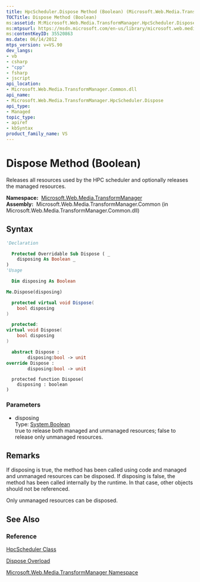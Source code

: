```yaml
---
title: HpcScheduler.Dispose Method (Boolean) (Microsoft.Web.Media.TransformManager)
TOCTitle: Dispose Method (Boolean)
ms:assetid: M:Microsoft.Web.Media.TransformManager.HpcScheduler.Dispose(System.Boolean)
ms:mtpsurl: https://msdn.microsoft.com/en-us/library/microsoft.web.media.transformmanager.hpcscheduler.dispose(v=VS.90)
ms:contentKeyID: 35520863
ms.date: 06/14/2012
mtps_version: v=VS.90
dev_langs:
- vb
- csharp
- "cpp"
- fsharp
- jscript
api_location:
- Microsoft.Web.Media.TransformManager.Common.dll
api_name:
- Microsoft.Web.Media.TransformManager.HpcScheduler.Dispose
api_type:
- Managed
topic_type:
- apiref
- kbSyntax
product_family_name: VS
---
```


# Dispose Method (Boolean)

Releases all resources used by the HPC scheduler and optionally releases the managed resources.

**Namespace:**  [Microsoft.Web.Media.TransformManager](microsoft-web-media-transformmanager-namespace.md)  
**Assembly:**  Microsoft.Web.Media.TransformManager.Common (in Microsoft.Web.Media.TransformManager.Common.dll)

## Syntax

```vb
'Declaration

  Protected Overridable Sub Dispose ( _
    disposing As Boolean _
)
'Usage

  Dim disposing As Boolean

Me.Dispose(disposing)
```

```csharp
  protected virtual void Dispose(
    bool disposing
)
```

```cpp
  protected:
virtual void Dispose(
    bool disposing
)
```

``` fsharp
  abstract Dispose : 
        disposing:bool -> unit 
override Dispose : 
        disposing:bool -> unit 
```

```jscript
  protected function Dispose(
    disposing : boolean
)
```

### Parameters

  - disposing  
    Type: [System.Boolean](https://msdn.microsoft.com/library/a28wyd50)  
    true to release both managed and unmanaged resources; false to release only unmanaged resources.  

## Remarks

If disposing is true, the method has been called using code and managed and unmanaged resources can be disposed. If disposing is false, the method has been called internally by the runtime. In that case, other objects should not be referenced.

Only unmanaged resources can be disposed.

## See Also

### Reference

[HpcScheduler Class](hpcscheduler-class-microsoft-web-media-transformmanager.md)

[Dispose Overload](hpcscheduler-dispose-method-microsoft-web-media-transformmanager.md)

[Microsoft.Web.Media.TransformManager Namespace](microsoft-web-media-transformmanager-namespace.md)

